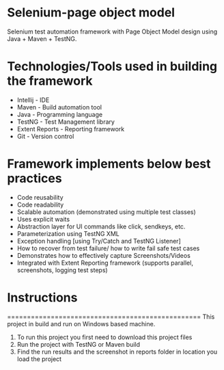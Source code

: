 # Selenium-page object model
Selenium test automation framework with Page Object Model design using Java + Maven + TestNG.

Technologies/Tools used in building the framework
=================================================
- Intellij - IDE
- Maven - Build automation tool
- Java - Programming language
- TestNG - Test Management library
- Extent Reports - Reporting framework
- Git - Version control

Framework implements below best practices
=========================================
- Code reusability
- Code readability
- Scalable automation (demonstrated using multiple test classes)
- Uses explicit waits
- Abstraction layer for UI commands like click, sendkeys, etc.
- Parameterization using TestNG XML
- Exception handling [using Try/Catch and TestNG Listener]
- How to recover from test failure/ how to write fail safe test cases
- Demonstrates how to effectively capture Screenshots/Videos
- Integrated with Extent Reporting framework (supports parallel, screenshots, logging test steps)

# Instructions
=================================================
This project in build and run on Windows based machine.
1) To run this project you first need to download this project files
2) Run the project with TestNG or Maven build
3) Find the run results and the screenshot in reports folder in location you load the project